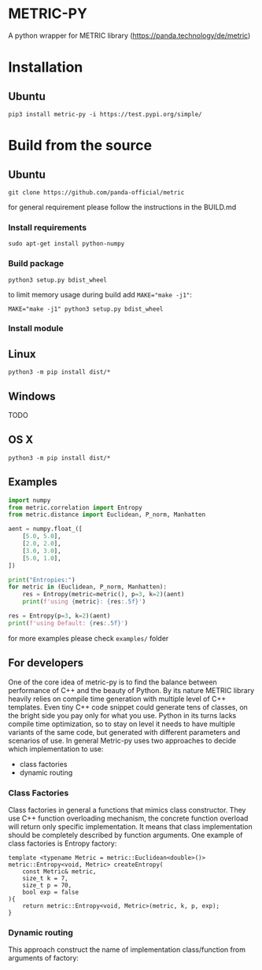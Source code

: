 # METRIC-PY
A python wrapper for METRIC library (https://panda.technology/de/metric)
# Installation
## Ubuntu
```
pip3 install metric-py -i https://test.pypi.org/simple/
```

# Build from the source
## Ubuntu
```
git clone https://github.com/panda-official/metric
```
for general requirement please follow the instructions in the BUILD.md
### Install requirements
```
sudo apt-get install python-numpy
```
### Build package
```
python3 setup.py bdist_wheel
```

to limit memory usage during build add `MAKE="make -j1"`:

```
MAKE="make -j1" python3 setup.py bdist_wheel
```

### Install module
## Linux
```
python3 -m pip install dist/*
```
## Windows
TODO
## OS X
```
python3 -m pip install dist/*
```
## Examples

```python
import numpy
from metric.correlation import Entropy
from metric.distance import Euclidean, P_norm, Manhatten

aent = numpy.float_([
    [5.0, 5.0],
    [2.0, 2.0],
    [3.0, 3.0],
    [5.0, 1.0],
])

print("Entropies:")
for metric in (Euclidean, P_norm, Manhatten):
    res = Entropy(metric=metric(), p=3, k=2)(aent)
    print(f'using {metric}: {res:.5f}')

res = Entropy(p=3, k=2)(aent)
print(f'using Default: {res:.5f}')
```
for more examples please check `examples/` folder

## For developers
One of the core idea of metric-py is to find the balance between performance of C++ and the beauty of Python.
By its nature METRIC library heavily relies on compile time generation with multiple level of C++ templates.
Even tiny C++ code snippet could generate tens of classes, on the bright side you pay only for what you use.
Python in its turns lacks compile time optimization, so to stay on level it needs to have multiple variants of the same
code, but generated with different parameters and scenarios of use.
In general Metric-py uses two approaches to decide which implementation to use:
- class factories
- dynamic routing

### Class Factories
Class factories in general a functions that mimics class constructor. They use C++ function overloading mechanism, the
concrete function overload will return only specific implementation. It means that class implementation should be completely
described by function arguments. One example of class factories is Entropy factory:
```
template <typename Metric = metric::Euclidean<double>()>
metric::Entropy<void, Metric> createEntropy(
    const Metric& metric,
    size_t k = 7,
    size_t p = 70,
    bool exp = false
){
    return metric::Entropy<void, Metric>(metric, k, p, exp);
}
```

### Dynamic routing
This approach construct the name of implementation class/function from arguments of factory: